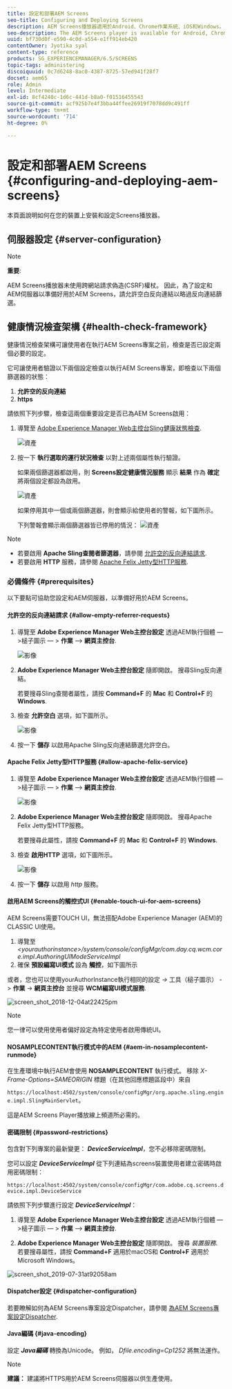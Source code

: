 ```yaml
---
title: 設定和部署AEM Screens
seo-title: Configuring and Deploying Screens
description: AEM Screens播放器適用於Android、Chrome作業系統、iOS和Windows。 此頁面說明AEM Screens的設定和部署，並概述播放器裝置的h/w選擇准則。
seo-description: The AEM Screens player is available for Android, Chrome OS, iOS, and Windows. This page describes the configuration and deployment of AEM Screens and also summarizes the h/w selection guidelines for player device.
uuid: bf730d0f-e590-4c0d-a554-e1ff914eb420
contentOwner: Jyotika syal
content-type: reference
products: SG_EXPERIENCEMANAGER/6.5/SCREENS
topic-tags: administering
discoiquuid: 0c7d6248-8ac0-4387-8725-57ed941f28f7
docset: aem65
role: Admin
level: Intermediate
exl-id: 8cf4240c-1d6c-441d-b8a0-f01516455543
source-git-commit: acf925b7e4f3bba44ffee26919f7078dd9c491ff
workflow-type: tm+mt
source-wordcount: '714'
ht-degree: 0%

---
```


# 設定和部署AEM Screens {#configuring-and-deploying-aem-screens}

本頁面說明如何在您的裝置上安裝和設定Screens播放器。

## 伺服器設定 {#server-configuration}

>[!NOTE]
>
>**重要**:
>
>AEM Screens播放器未使用跨網站請求偽造(CSRF)權杖。 因此，為了設定和AEM伺服器以準備好用於AEM Screens，請允許空白反向連結以略過反向連結篩選。

## 健康情況檢查架構 {#health-check-framework}

健康情況檢查架構可讓使用者在執行AEM Screens專案之前，檢查是否已設定兩個必要的設定。

它可讓使用者驗證以下兩個設定檢查以執行AEM Screens專案，即檢查以下兩個篩選器的狀態：

1. **允許空的反向連結**
2. **https**

請依照下列步驟，檢查這兩個重要設定是否已為AEM Screens啟用：

1. 導覽至 [Adobe Experience Manager Web主控台Sling健康狀態檢查](http://localhost:4502/system/console/healthcheck?tags=screensconfigs&amp;overrideGlobalTimeout=).

   ![資產](assets/health-check1.png)


2. 按一下 **執行選取的運行狀況檢查** 以對上述兩個屬性執行驗證。

   如果兩個篩選器都啟用，則 **Screens設定健康情況服務** 顯示 **結果** 作為 **確定** 將兩個設定都設為啟用。

   ![資產](assets/health-check2.png)

   如果停用其中一個或兩個篩選器，則會顯示給使用者的警報，如下圖所示。

   下列警報會顯示兩個篩選器皆已停用的情況：
   ![資產](assets/health-check3.png)

>[!NOTE]
>
>* 若要啟用 **Apache Sling查閱者篩選器**，請參閱 [允許空的反向連結請求](/help/user-guide/configuring-screens-introduction.md#allow-empty-referrer-requests).
>* 若要啟用 **HTTP** 服務，請參閱 [Apache Felix Jetty型HTTP服務](/help/user-guide/configuring-screens-introduction.md#allow-apache-felix-service).


### 必備條件 {#prerequisites}

以下要點可協助您設定和AEM伺服器，以準備好用於AEM Screens。

#### 允許空的反向連結請求 {#allow-empty-referrer-requests}

1. 導覽至 **Adobe Experience Manager Web主控台設定** 透過AEM執行個體 — >槌子圖示 — > **作業** —> **網頁主控台**.

   ![影像](assets/config/empty-ref1.png)

1. **Adobe Experience Manager Web主控台設定** 隨即開啟。 搜尋Sling反向連結。

   若要搜尋Sling查閱者屬性，請按 **Command+F** 的 **Mac** 和 **Control+F** 的 **Windows**.

1. 檢查 **允許空白** 選項，如下圖所示。

   ![影像](assets/config/empty-ref2.png)

1. 按一下 **儲存** 以啟用Apache Sling反向連結篩選允許空白。


#### Apache Felix Jetty型HTTP服務 {#allow-apache-felix-service}

1. 導覽至 **Adobe Experience Manager Web主控台設定** 透過AEM執行個體 — >槌子圖示 — > **作業** —> **網頁主控台**.

   ![影像](assets/config/empty-ref1.png)

1. **Adobe Experience Manager Web主控台設定** 隨即開啟。 搜尋Apache Felix Jetty型HTTP服務。

   若要搜尋此屬性，請按 **Command+F** 的 **Mac** 和 **Control+F** 的 **Windows**.

1. 檢查 **啟用HTTP** 選項，如下圖所示。

   ![影像](assets/config/config-1.png)

1. 按一下 **儲存** 以啟用 *http* 服務。

#### 啟用AEM Screens的觸控式UI {#enable-touch-ui-for-aem-screens}

AEM Screens需要TOUCH UI，無法搭配Adobe Experience Manager (AEM)的CLASSIC UI使用。

1. 導覽至 *&lt;yourauthorinstance>/system/console/configMgr/com.day.cq.wcm.core.impl.AuthoringUIModeServiceImpl*
1. 確保 **預設編寫UI模式** 設為 **觸控**，如下圖所示

或者，您也可以使用yourAuthorInstance執行相同的設定 *->* 工具（槌子圖示） -> **作業** -> **網頁主控台** 並搜尋 **WCM編寫UI模式服務**.

![screen_shot_2018-12-04at22425pm](assets/screen_shot_2018-12-04at22425pm.png)

>[!NOTE]
>
>您一律可以使用使用者偏好設定為特定使用者啟用傳統UI。

#### NOSAMPLECONTENT執行模式中的AEM {#aem-in-nosamplecontent-runmode}

在生產環境中執行AEM會使用 **NOSAMPLECONTENT** 執行模式。 移除 *X-Frame-Options=SAMEORIGIN* 標題（在其他回應標題區段中）來自

`https://localhost:4502/system/console/configMgr/org.apache.sling.engine.impl.SlingMainServlet`。

這是AEM Screens Player播放線上頻道所必需的。

#### 密碼限制 {#password-restrictions}

包含對下列專案的最新變更： ***DeviceServiceImpl***，您不必移除密碼限制。

您可以設定 ***DeviceServiceImpl*** 從下列連結為screens裝置使用者建立密碼時啟用密碼限制：

`https://localhost:4502/system/console/configMgr/com.adobe.cq.screens.device.impl.DeviceService`

請依照下列步驟進行設定 ***DeviceServiceImpl***：

1. 導覽至 **Adobe Experience Manager Web主控台設定** 透過AEM執行個體 — >槌子圖示 — > **作業** —> **網頁主控台**.

1. **Adobe Experience Manager Web主控台設定** 隨即開啟。 搜尋 *裝置服務*. 若要搜尋屬性，請按 **Command+F** 適用於macOS和 **Control+F** 適用於Microsoft Windows。

![screen_shot_2019-07-31at92058am](assets/screen_shot_2019-07-31at92058am.png)

#### Dispatcher設定 {#dispatcher-configuration}

若要瞭解如何為AEM Screens專案設定Dispatcher，請參閱 [為AEM Screens專案設定Dispatcher](dispatcher-configurations-aem-screens.md).

#### Java編碼 {#java-encoding}

設定 ***Java編碼*** 轉換為Unicode。 例如， *Dfile.encoding=Cp1252* 將無法運作。

>[!NOTE]
>**建議：**
>建議將HTTPS用於AEM Screens伺服器以供生產使用。
